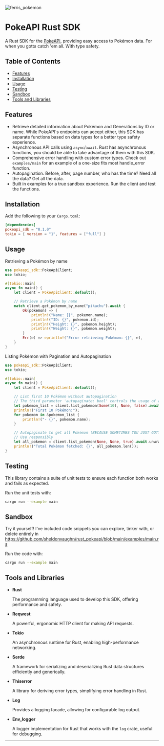 ![ferris_pokemon](https://github.com/user-attachments/assets/9b99964a-2a99-4805-96df-c0b29c83f7df)
# PokeAPI Rust SDK

A Rust SDK for the [PokeAPI](https://pokeapi.co/), providing easy access to Pokémon data. For when you gotta catch 'em all. With type safety.

## Table of Contents

- [Features](#features)
- [Installation](#installation)
- [Usage](#usage)
- [Testing](#testing)
- [Sandbox](#sandbox)
- [Tools and Libraries](#tools-and-libraries)

## Features

- Retrieve detailed information about Pokémon and Generations by ID or name. While PokeAPI's endpoints can accept either, this SDK has separate functions based on data types for a better type safety experience.
- Asynchronous API calls using `async`/`await`. Rust has asynchronous functions, you should be able to take advantage of them with this SDK.
- Comprehensive error handling with custom error types. Check out `examples/main` for an example of a one-size fits most handle_error function.
- Autopagination. Before, after, page number, who has the time? Need all the data? Get all the data. 
- Built in examples for a true sandbox experience. Run the client and test the functions.

## Installation

Add the following to your `Cargo.toml`:

```toml
[dependencies]
pokeapi_sdk = "0.1.0"
tokio = { version = "1", features = ["full"] }
```

## Usage

Retrieving a Pokémon by name

```rust
use pokeapi_sdk::PokeApiClient;
use tokio;

#[tokio::main]
async fn main() {
    let client = PokeApiClient::default();

    // Retrieve a Pokémon by name
    match client.get_pokemon_by_name("pikachu").await {
        Ok(pokemon) => {
            println!("Name: {}", pokemon.name);
            println!("ID: {}", pokemon.id);
            println!("Height: {}", pokemon.height);
            println!("Weight: {}", pokemon.weight);
        }
        Err(e) => eprintln!("Error retrieving Pokémon: {}", e),
    }
}
```

Listing Pokèmon with Pagination and Autopagination

```rust
use pokeapi_sdk::PokeApiClient;
use tokio;

#[tokio::main]
async fn main() {
    let client = PokeApiClient::default();

    // List first 10 Pokémon without autopagination
    // The third parameter 'autopaginate: bool' controls the usage of autopagination
    let pokemon_list = client.list_pokemon(Some(10), None, false).await.unwrap();
    println!("First 10 Pokémon:");
    for pokemon in &pokemon_list {
        println!("- {}", pokemon.name);
    }

    // Autopaginate to get all Pokémon (BECAUSE SOMETIMES YOU JUST GOTTA CATCH 'EM ALL)
    // Use responsibly
    let all_pokemon = client.list_pokemon(None, None, true).await.unwrap();
    println!("Total Pokémon fetched: {}", all_pokemon.len());
}
```
## Testing

This library contains a suite of unit tests to ensure each function both works and fails as expected. 

Run the unit tests with:

```bash
cargo run --example main
```

## Sandbox

Try it yourself! I've included code snippets you can explore, tinker with, or delete entirely in https://github.com/sheldonvaughn/rust_pokeapi/blob/main/examples/main.rs

Run the code with:

```bash
cargo run --example main
```

## Tools and Libraries

- **Rust**
  
  The programming language used to develop this SDK, offering performance and safety.

- **Reqwest**
  
  A powerful, ergonomic HTTP client for making API requests.

- **Tokio**
  
  An asynchronous runtime for Rust, enabling high-performance networking.

- **Serde**
  
  A framework for serializing and deserializing Rust data structures efficiently and generically.

- **Thiserror**
  
  A library for deriving error types, simplifying error handling in Rust.

- **Log**
  
  Provides a logging facade, allowing for configurable log output.

- **Env_logger**
  
  A logger implementation for Rust that works with the `log` crate, useful for debugging.

---




